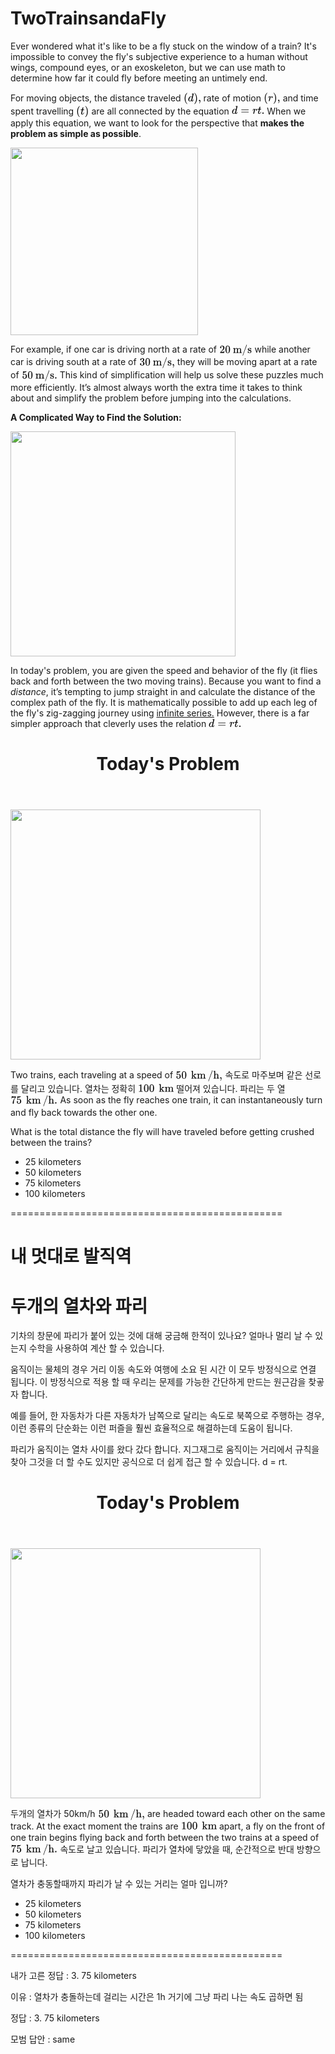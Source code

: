 # TwoTrainsandaFly

<p>Ever wondered what it's like to be a fly stuck on the window of a train? It's impossible to convey the fly's subjective experience to a human without wings, compound eyes, or an exoskeleton, but we can use math to determine how far it could fly before meeting an untimely end.</p>








<p>For moving objects, the distance traveled <span class="latexprocessor-inline latexprocessor-42c23f5f54a2b9cd32cf58e780b0a4b03d9c6c729823d985ffa9ce132195171c"><svg xmlns:xlink="http://www.w3.org/1999/xlink" style="width: 3.667ex; height: 2.444ex; vertical-align: -0.778ex; margin-top: 1px; margin-right: 0px; margin-bottom: 1px; margin-left: 0px; " viewBox="0 -770.9033013280564 1579 1041.8066026561128"><defs><path id="MJMAIN-28-1efd3e12dda311e3b7f7026e3951ed918cac2a9478634793ba92454cf15ca033" stroke-width="0" d="M94 250Q94 319 104 381T127 488T164 576T202 643T244 695T277 729T302 750H315H319Q333 750 333 741Q333 738 316 720T275 667T226 581T184 443T167 250T184 58T225 -81T274 -167T316 -220T333 -241Q333 -250 318 -250H315H302L274 -226Q180 -141 137 -14T94 250Z"></path><path id="MJMATHI-64-1efd3e12dda311e3b7f7026e3951ed918cac2a9478634793ba92454cf15ca033" stroke-width="0" d="M366 683Q367 683 438 688T511 694Q523 694 523 686Q523 679 450 384T375 83T374 68Q374 26 402 26Q411 27 422 35Q443 55 463 131Q469 151 473 152Q475 153 483 153H487H491Q506 153 506 145Q506 140 503 129Q490 79 473 48T445 8T417 -8Q409 -10 393 -10Q359 -10 336 5T306 36L300 51Q299 52 296 50Q294 48 292 46Q233 -10 172 -10Q117 -10 75 30T33 157Q33 205 53 255T101 341Q148 398 195 420T280 442Q336 442 364 400Q369 394 369 396Q370 400 396 505T424 616Q424 629 417 632T378 637H357Q351 643 351 645T353 664Q358 683 366 683ZM352 326Q329 405 277 405Q242 405 210 374T160 293Q131 214 119 129Q119 126 119 118T118 106Q118 61 136 44T179 26Q233 26 290 98L298 109L352 326Z"></path><path id="MJMAIN-29-1efd3e12dda311e3b7f7026e3951ed918cac2a9478634793ba92454cf15ca033" stroke-width="0" d="M60 749L64 750Q69 750 74 750H86L114 726Q208 641 251 514T294 250Q294 182 284 119T261 12T224 -76T186 -143T145 -194T113 -227T90 -246Q87 -249 86 -250H74Q66 -250 63 -250T58 -247T55 -238Q56 -237 66 -225Q221 -64 221 250T66 725Q56 737 55 738Q55 746 60 749Z"></path><path id="MJMAIN-2C-1efd3e12dda311e3b7f7026e3951ed918cac2a9478634793ba92454cf15ca033" stroke-width="0" d="M78 35T78 60T94 103T137 121Q165 121 187 96T210 8Q210 -27 201 -60T180 -117T154 -158T130 -185T117 -194Q113 -194 104 -185T95 -172Q95 -168 106 -156T131 -126T157 -76T173 -3V9L172 8Q170 7 167 6T161 3T152 1T140 0Q113 0 96 17Z"></path></defs><g stroke="black" fill="black" stroke-width="0" transform="matrix(1 0 0 -1 0 0)"><use xlink:href="#MJMAIN-28-1efd3e12dda311e3b7f7026e3951ed918cac2a9478634793ba92454cf15ca033"></use><use xlink:href="#MJMATHI-64-1efd3e12dda311e3b7f7026e3951ed918cac2a9478634793ba92454cf15ca033" x="389" y="0"></use><use xlink:href="#MJMAIN-29-1efd3e12dda311e3b7f7026e3951ed918cac2a9478634793ba92454cf15ca033" x="912" y="0"></use><use xlink:href="#MJMAIN-2C-1efd3e12dda311e3b7f7026e3951ed918cac2a9478634793ba92454cf15ca033" x="1301" y="0"></use></g></svg></span> rate of motion <span class="latexprocessor-inline latexprocessor-8e31464b08319909a036c300f7939959823e0984018e3709b259c06ae96c12bc"><svg xmlns:xlink="http://www.w3.org/1999/xlink" style="width: 3.5ex; height: 2.375ex; vertical-align: -0.75ex; margin-top: 1px; margin-right: 0px; margin-bottom: 1px; margin-left: 0px; " viewBox="0 -768.5807122916057 1507 1037.1614245832113"><defs><path id="MJMAIN-28-d63e03f0c0f111e888090267da1be446ccca6781186240a3a16fc7414e7e1e54" stroke-width="0" d="M94 250Q94 319 104 381T127 488T164 576T202 643T244 695T277 729T302 750H315H319Q333 750 333 741Q333 738 316 720T275 667T226 581T184 443T167 250T184 58T225 -81T274 -167T316 -220T333 -241Q333 -250 318 -250H315H302L274 -226Q180 -141 137 -14T94 250Z"></path><path id="MJMATHI-72-d63e03f0c0f111e888090267da1be446ccca6781186240a3a16fc7414e7e1e54" stroke-width="0" d="M21 287Q22 290 23 295T28 317T38 348T53 381T73 411T99 433T132 442Q161 442 183 430T214 408T225 388Q227 382 228 382T236 389Q284 441 347 441H350Q398 441 422 400Q430 381 430 363Q430 333 417 315T391 292T366 288Q346 288 334 299T322 328Q322 376 378 392Q356 405 342 405Q286 405 239 331Q229 315 224 298T190 165Q156 25 151 16Q138 -11 108 -11Q95 -11 87 -5T76 7T74 17Q74 30 114 189T154 366Q154 405 128 405Q107 405 92 377T68 316T57 280Q55 278 41 278H27Q21 284 21 287Z"></path><path id="MJMAIN-29-d63e03f0c0f111e888090267da1be446ccca6781186240a3a16fc7414e7e1e54" stroke-width="0" d="M60 749L64 750Q69 750 74 750H86L114 726Q208 641 251 514T294 250Q294 182 284 119T261 12T224 -76T186 -143T145 -194T113 -227T90 -246Q87 -249 86 -250H74Q66 -250 63 -250T58 -247T55 -238Q56 -237 66 -225Q221 -64 221 250T66 725Q56 737 55 738Q55 746 60 749Z"></path><path id="MJMAIN-2C-d63e03f0c0f111e888090267da1be446ccca6781186240a3a16fc7414e7e1e54" stroke-width="0" d="M78 35T78 60T94 103T137 121Q165 121 187 96T210 8Q210 -27 201 -60T180 -117T154 -158T130 -185T117 -194Q113 -194 104 -185T95 -172Q95 -168 106 -156T131 -126T157 -76T173 -3V9L172 8Q170 7 167 6T161 3T152 1T140 0Q113 0 96 17Z"></path></defs><g stroke="black" fill="black" stroke-width="0" transform="matrix(1 0 0 -1 0 0)"><use xlink:href="#MJMAIN-28-d63e03f0c0f111e888090267da1be446ccca6781186240a3a16fc7414e7e1e54"></use><use xlink:href="#MJMATHI-72-d63e03f0c0f111e888090267da1be446ccca6781186240a3a16fc7414e7e1e54" x="389" y="0"></use><use xlink:href="#MJMAIN-29-d63e03f0c0f111e888090267da1be446ccca6781186240a3a16fc7414e7e1e54" x="840" y="0"></use><use xlink:href="#MJMAIN-2C-d63e03f0c0f111e888090267da1be446ccca6781186240a3a16fc7414e7e1e54" x="1229" y="0"></use></g></svg></span> and time spent travelling <span class="latexprocessor-inline latexprocessor-d134ce59ed62a3dcf19edf5d0e87ded977aac4ce0084bac89093fce1db29440c"><svg xmlns:xlink="http://www.w3.org/1999/xlink" style="width: 2.667ex; height: 2.444ex; vertical-align: -0.778ex; margin-top: 1px; margin-right: 0px; margin-bottom: 1px; margin-left: 0px; " viewBox="0 -770.9033013280564 1139 1041.8066026561128"><defs><path id="MJMAIN-28-f27b41142fc311e39e2840400601ade9b166a18de9f34d76ac0ac0ddcf8f5ab1" stroke-width="0" d="M94 250Q94 319 104 381T127 488T164 576T202 643T244 695T277 729T302 750H315H319Q333 750 333 741Q333 738 316 720T275 667T226 581T184 443T167 250T184 58T225 -81T274 -167T316 -220T333 -241Q333 -250 318 -250H315H302L274 -226Q180 -141 137 -14T94 250Z"></path><path id="MJMATHI-74-f27b41142fc311e39e2840400601ade9b166a18de9f34d76ac0ac0ddcf8f5ab1" stroke-width="0" d="M26 385Q19 392 19 395Q19 399 22 411T27 425Q29 430 36 430T87 431H140L159 511Q162 522 166 540T173 566T179 586T187 603T197 615T211 624T229 626Q247 625 254 615T261 596Q261 589 252 549T232 470L222 433Q222 431 272 431H323Q330 424 330 420Q330 398 317 385H210L174 240Q135 80 135 68Q135 26 162 26Q197 26 230 60T283 144Q285 150 288 151T303 153H307Q322 153 322 145Q322 142 319 133Q314 117 301 95T267 48T216 6T155 -11Q125 -11 98 4T59 56Q57 64 57 83V101L92 241Q127 382 128 383Q128 385 77 385H26Z"></path><path id="MJMAIN-29-f27b41142fc311e39e2840400601ade9b166a18de9f34d76ac0ac0ddcf8f5ab1" stroke-width="0" d="M60 749L64 750Q69 750 74 750H86L114 726Q208 641 251 514T294 250Q294 182 284 119T261 12T224 -76T186 -143T145 -194T113 -227T90 -246Q87 -249 86 -250H74Q66 -250 63 -250T58 -247T55 -238Q56 -237 66 -225Q221 -64 221 250T66 725Q56 737 55 738Q55 746 60 749Z"></path></defs><g stroke="black" fill="black" stroke-width="0" transform="matrix(1 0 0 -1 0 0)"><use xlink:href="#MJMAIN-28-f27b41142fc311e39e2840400601ade9b166a18de9f34d76ac0ac0ddcf8f5ab1"></use><use xlink:href="#MJMATHI-74-f27b41142fc311e39e2840400601ade9b166a18de9f34d76ac0ac0ddcf8f5ab1" x="389" y="0"></use><use xlink:href="#MJMAIN-29-f27b41142fc311e39e2840400601ade9b166a18de9f34d76ac0ac0ddcf8f5ab1" x="750" y="0"></use></g></svg></span> are all connected by the equation
<span class="latexprocessor-block latexprocessor-1171c828c472026ab5124a97244c679e84ea9b448ee16e94654539a87af73fc5"><svg xmlns:xlink="http://www.w3.org/1999/xlink" style="width: 6.875ex; height: 1.75ex; vertical-align: -0.125ex; margin-top: 1px; margin-right: 0px; margin-bottom: 1px; margin-left: 0px; " viewBox="0 -712.5807122916057 2946.5555555555557 742.1614245832114"><defs><path id="MJMATHI-64-a901d752c04111e6b4d602f5dad986b7b086e61ea164493d98566d3650b5cf79" stroke-width="0" d="M366 683Q367 683 438 688T511 694Q523 694 523 686Q523 679 450 384T375 83T374 68Q374 26 402 26Q411 27 422 35Q443 55 463 131Q469 151 473 152Q475 153 483 153H487H491Q506 153 506 145Q506 140 503 129Q490 79 473 48T445 8T417 -8Q409 -10 393 -10Q359 -10 336 5T306 36L300 51Q299 52 296 50Q294 48 292 46Q233 -10 172 -10Q117 -10 75 30T33 157Q33 205 53 255T101 341Q148 398 195 420T280 442Q336 442 364 400Q369 394 369 396Q370 400 396 505T424 616Q424 629 417 632T378 637H357Q351 643 351 645T353 664Q358 683 366 683ZM352 326Q329 405 277 405Q242 405 210 374T160 293Q131 214 119 129Q119 126 119 118T118 106Q118 61 136 44T179 26Q233 26 290 98L298 109L352 326Z"></path><path id="MJMAIN-3D-a901d752c04111e6b4d602f5dad986b7b086e61ea164493d98566d3650b5cf79" stroke-width="0" d="M56 347Q56 360 70 367H707Q722 359 722 347Q722 336 708 328L390 327H72Q56 332 56 347ZM56 153Q56 168 72 173H708Q722 163 722 153Q722 140 707 133H70Q56 140 56 153Z"></path><path id="MJMATHI-72-a901d752c04111e6b4d602f5dad986b7b086e61ea164493d98566d3650b5cf79" stroke-width="0" d="M21 287Q22 290 23 295T28 317T38 348T53 381T73 411T99 433T132 442Q161 442 183 430T214 408T225 388Q227 382 228 382T236 389Q284 441 347 441H350Q398 441 422 400Q430 381 430 363Q430 333 417 315T391 292T366 288Q346 288 334 299T322 328Q322 376 378 392Q356 405 342 405Q286 405 239 331Q229 315 224 298T190 165Q156 25 151 16Q138 -11 108 -11Q95 -11 87 -5T76 7T74 17Q74 30 114 189T154 366Q154 405 128 405Q107 405 92 377T68 316T57 280Q55 278 41 278H27Q21 284 21 287Z"></path><path id="MJMATHI-74-a901d752c04111e6b4d602f5dad986b7b086e61ea164493d98566d3650b5cf79" stroke-width="0" d="M26 385Q19 392 19 395Q19 399 22 411T27 425Q29 430 36 430T87 431H140L159 511Q162 522 166 540T173 566T179 586T187 603T197 615T211 624T229 626Q247 625 254 615T261 596Q261 589 252 549T232 470L222 433Q222 431 272 431H323Q330 424 330 420Q330 398 317 385H210L174 240Q135 80 135 68Q135 26 162 26Q197 26 230 60T283 144Q285 150 288 151T303 153H307Q322 153 322 145Q322 142 319 133Q314 117 301 95T267 48T216 6T155 -11Q125 -11 98 4T59 56Q57 64 57 83V101L92 241Q127 382 128 383Q128 385 77 385H26Z"></path><path id="MJMAIN-2E-a901d752c04111e6b4d602f5dad986b7b086e61ea164493d98566d3650b5cf79" stroke-width="0" d="M78 60Q78 84 95 102T138 120Q162 120 180 104T199 61Q199 36 182 18T139 0T96 17T78 60Z"></path></defs><g stroke="black" fill="black" stroke-width="0" transform="matrix(1 0 0 -1 0 0)"><use xlink:href="#MJMATHI-64-a901d752c04111e6b4d602f5dad986b7b086e61ea164493d98566d3650b5cf79"></use><use xlink:href="#MJMAIN-3D-a901d752c04111e6b4d602f5dad986b7b086e61ea164493d98566d3650b5cf79" x="800" y="0"></use><use xlink:href="#MJMATHI-72-a901d752c04111e6b4d602f5dad986b7b086e61ea164493d98566d3650b5cf79" x="1856" y="0"></use><use xlink:href="#MJMATHI-74-a901d752c04111e6b4d602f5dad986b7b086e61ea164493d98566d3650b5cf79" x="2307" y="0"></use><use xlink:href="#MJMAIN-2E-a901d752c04111e6b4d602f5dad986b7b086e61ea164493d98566d3650b5cf79" x="2668" y="0"></use></g></svg></span>
When we apply this equation, we want to look for the perspective that <strong>makes the problem as simple as possible</strong>. </p>

<p></p><div class="image-caption center"><div class="zoomable-image"><span></span><img src="https://ds055uzetaobb.cloudfront.net/image_optimizer/4fab7d22f322141a515033aecc9121b3c5ff51b8.png" alt="" style="width:300px;max-width:100%;"></div></div><p></p>

<p>For example, if one car is driving north at a rate of <span class="latexprocessor-inline latexprocessor-b3d415102aa4482d40aba1f268fdb9a1a4f141b4450f10074b63e4305c6697ba"><svg xmlns:xlink="http://www.w3.org/1999/xlink" style="width: 6.875ex; height: 2.375ex; vertical-align: -0.75ex; margin-top: 1px; margin-right: 0px; margin-bottom: 1px; margin-left: 0px; " viewBox="0 -768.5807122916057 2949.222222222222 1037.1614245832113"><defs><path id="MJMAIN-32-61547260bf1111e6b4d602f5dad986b75a970aa4315c44b5ae88d6e0904dc485" stroke-width="0" d="M109 429Q82 429 66 447T50 491Q50 562 103 614T235 666Q326 666 387 610T449 465Q449 422 429 383T381 315T301 241Q265 210 201 149L142 93L218 92Q375 92 385 97Q392 99 409 186V189H449V186Q448 183 436 95T421 3V0H50V19V31Q50 38 56 46T86 81Q115 113 136 137Q145 147 170 174T204 211T233 244T261 278T284 308T305 340T320 369T333 401T340 431T343 464Q343 527 309 573T212 619Q179 619 154 602T119 569T109 550Q109 549 114 549Q132 549 151 535T170 489Q170 464 154 447T109 429Z"></path><path id="MJMAIN-30-61547260bf1111e6b4d602f5dad986b75a970aa4315c44b5ae88d6e0904dc485" stroke-width="0" d="M96 585Q152 666 249 666Q297 666 345 640T423 548Q460 465 460 320Q460 165 417 83Q397 41 362 16T301 -15T250 -22Q224 -22 198 -16T137 16T82 83Q39 165 39 320Q39 494 96 585ZM321 597Q291 629 250 629Q208 629 178 597Q153 571 145 525T137 333Q137 175 145 125T181 46Q209 16 250 16Q290 16 318 46Q347 76 354 130T362 333Q362 478 354 524T321 597Z"></path><path id="MJMAIN-6D-61547260bf1111e6b4d602f5dad986b75a970aa4315c44b5ae88d6e0904dc485" stroke-width="0" d="M41 46H55Q94 46 102 60V68Q102 77 102 91T102 122T103 161T103 203Q103 234 103 269T102 328V351Q99 370 88 376T43 385H25V408Q25 431 27 431L37 432Q47 433 65 434T102 436Q119 437 138 438T167 441T178 442H181V402Q181 364 182 364T187 369T199 384T218 402T247 421T285 437Q305 442 336 442Q351 442 364 440T387 434T406 426T421 417T432 406T441 395T448 384T452 374T455 366L457 361L460 365Q463 369 466 373T475 384T488 397T503 410T523 422T546 432T572 439T603 442Q729 442 740 329Q741 322 741 190V104Q741 66 743 59T754 49Q775 46 803 46H819V0H811L788 1Q764 2 737 2T699 3Q596 3 587 0H579V46H595Q656 46 656 62Q657 64 657 200Q656 335 655 343Q649 371 635 385T611 402T585 404Q540 404 506 370Q479 343 472 315T464 232V168V108Q464 78 465 68T468 55T477 49Q498 46 526 46H542V0H534L510 1Q487 2 460 2T422 3Q319 3 310 0H302V46H318Q379 46 379 62Q380 64 380 200Q379 335 378 343Q372 371 358 385T334 402T308 404Q263 404 229 370Q202 343 195 315T187 232V168V108Q187 78 188 68T191 55T200 49Q221 46 249 46H265V0H257L234 1Q210 2 183 2T145 3Q42 3 33 0H25V46H41Z"></path><path id="MJMAIN-2F-61547260bf1111e6b4d602f5dad986b75a970aa4315c44b5ae88d6e0904dc485" stroke-width="0" d="M423 750Q432 750 438 744T444 730Q444 725 271 248T92 -240Q85 -250 75 -250Q68 -250 62 -245T56 -231Q56 -221 230 257T407 740Q411 750 423 750Z"></path><path id="MJMAIN-73-61547260bf1111e6b4d602f5dad986b75a970aa4315c44b5ae88d6e0904dc485" stroke-width="0" d="M295 316Q295 356 268 385T190 414Q154 414 128 401Q98 382 98 349Q97 344 98 336T114 312T157 287Q175 282 201 278T245 269T277 256Q294 248 310 236T342 195T359 133Q359 71 321 31T198 -10H190Q138 -10 94 26L86 19L77 10Q71 4 65 -1L54 -11H46H42Q39 -11 33 -5V74V132Q33 153 35 157T45 162H54Q66 162 70 158T75 146T82 119T101 77Q136 26 198 26Q295 26 295 104Q295 133 277 151Q257 175 194 187T111 210Q75 227 54 256T33 318Q33 357 50 384T93 424T143 442T187 447H198Q238 447 268 432L283 424L292 431Q302 440 314 448H322H326Q329 448 335 442V310L329 304H301Q295 310 295 316Z"></path></defs><g stroke="black" fill="black" stroke-width="0" transform="matrix(1 0 0 -1 0 0)"><use xlink:href="#MJMAIN-32-61547260bf1111e6b4d602f5dad986b75a970aa4315c44b5ae88d6e0904dc485"></use><use xlink:href="#MJMAIN-30-61547260bf1111e6b4d602f5dad986b75a970aa4315c44b5ae88d6e0904dc485" x="500" y="0"></use><g transform="translate(1222,0)"><use xlink:href="#MJMAIN-6D-61547260bf1111e6b4d602f5dad986b75a970aa4315c44b5ae88d6e0904dc485"></use><use xlink:href="#MJMAIN-2F-61547260bf1111e6b4d602f5dad986b75a970aa4315c44b5ae88d6e0904dc485" x="833" y="0"></use><use xlink:href="#MJMAIN-73-61547260bf1111e6b4d602f5dad986b75a970aa4315c44b5ae88d6e0904dc485" x="1333" y="0"></use></g></g></svg></span> while another car is driving south at a rate of <span class="latexprocessor-inline latexprocessor-627d897605effffa818e296c62e3f00a5d3478fe39f26aa8df375e27254414d1"><svg xmlns:xlink="http://www.w3.org/1999/xlink" style="width: 7.5ex; height: 2.375ex; vertical-align: -0.75ex; margin-top: 1px; margin-right: 0px; margin-bottom: 1px; margin-left: 0px; " viewBox="0 -768.5807122916057 3227.222222222222 1037.1614245832113"><defs><path id="MJMAIN-33-aeb9f792cc7b11e6bcf902f5dad986b7734c9f40f85849639a5bf73355eb76e8" stroke-width="0" d="M127 463Q100 463 85 480T69 524Q69 579 117 622T233 665Q268 665 277 664Q351 652 390 611T430 522Q430 470 396 421T302 350L299 348Q299 347 308 345T337 336T375 315Q457 262 457 175Q457 96 395 37T238 -22Q158 -22 100 21T42 130Q42 158 60 175T105 193Q133 193 151 175T169 130Q169 119 166 110T159 94T148 82T136 74T126 70T118 67L114 66Q165 21 238 21Q293 21 321 74Q338 107 338 175V195Q338 290 274 322Q259 328 213 329L171 330L168 332Q166 335 166 348Q166 366 174 366Q202 366 232 371Q266 376 294 413T322 525V533Q322 590 287 612Q265 626 240 626Q208 626 181 615T143 592T132 580H135Q138 579 143 578T153 573T165 566T175 555T183 540T186 520Q186 498 172 481T127 463Z"></path><path id="MJMAIN-30-aeb9f792cc7b11e6bcf902f5dad986b7734c9f40f85849639a5bf73355eb76e8" stroke-width="0" d="M96 585Q152 666 249 666Q297 666 345 640T423 548Q460 465 460 320Q460 165 417 83Q397 41 362 16T301 -15T250 -22Q224 -22 198 -16T137 16T82 83Q39 165 39 320Q39 494 96 585ZM321 597Q291 629 250 629Q208 629 178 597Q153 571 145 525T137 333Q137 175 145 125T181 46Q209 16 250 16Q290 16 318 46Q347 76 354 130T362 333Q362 478 354 524T321 597Z"></path><path id="MJMAIN-6D-aeb9f792cc7b11e6bcf902f5dad986b7734c9f40f85849639a5bf73355eb76e8" stroke-width="0" d="M41 46H55Q94 46 102 60V68Q102 77 102 91T102 122T103 161T103 203Q103 234 103 269T102 328V351Q99 370 88 376T43 385H25V408Q25 431 27 431L37 432Q47 433 65 434T102 436Q119 437 138 438T167 441T178 442H181V402Q181 364 182 364T187 369T199 384T218 402T247 421T285 437Q305 442 336 442Q351 442 364 440T387 434T406 426T421 417T432 406T441 395T448 384T452 374T455 366L457 361L460 365Q463 369 466 373T475 384T488 397T503 410T523 422T546 432T572 439T603 442Q729 442 740 329Q741 322 741 190V104Q741 66 743 59T754 49Q775 46 803 46H819V0H811L788 1Q764 2 737 2T699 3Q596 3 587 0H579V46H595Q656 46 656 62Q657 64 657 200Q656 335 655 343Q649 371 635 385T611 402T585 404Q540 404 506 370Q479 343 472 315T464 232V168V108Q464 78 465 68T468 55T477 49Q498 46 526 46H542V0H534L510 1Q487 2 460 2T422 3Q319 3 310 0H302V46H318Q379 46 379 62Q380 64 380 200Q379 335 378 343Q372 371 358 385T334 402T308 404Q263 404 229 370Q202 343 195 315T187 232V168V108Q187 78 188 68T191 55T200 49Q221 46 249 46H265V0H257L234 1Q210 2 183 2T145 3Q42 3 33 0H25V46H41Z"></path><path id="MJMAIN-2F-aeb9f792cc7b11e6bcf902f5dad986b7734c9f40f85849639a5bf73355eb76e8" stroke-width="0" d="M423 750Q432 750 438 744T444 730Q444 725 271 248T92 -240Q85 -250 75 -250Q68 -250 62 -245T56 -231Q56 -221 230 257T407 740Q411 750 423 750Z"></path><path id="MJMAIN-73-aeb9f792cc7b11e6bcf902f5dad986b7734c9f40f85849639a5bf73355eb76e8" stroke-width="0" d="M295 316Q295 356 268 385T190 414Q154 414 128 401Q98 382 98 349Q97 344 98 336T114 312T157 287Q175 282 201 278T245 269T277 256Q294 248 310 236T342 195T359 133Q359 71 321 31T198 -10H190Q138 -10 94 26L86 19L77 10Q71 4 65 -1L54 -11H46H42Q39 -11 33 -5V74V132Q33 153 35 157T45 162H54Q66 162 70 158T75 146T82 119T101 77Q136 26 198 26Q295 26 295 104Q295 133 277 151Q257 175 194 187T111 210Q75 227 54 256T33 318Q33 357 50 384T93 424T143 442T187 447H198Q238 447 268 432L283 424L292 431Q302 440 314 448H322H326Q329 448 335 442V310L329 304H301Q295 310 295 316Z"></path><path id="MJMAIN-2C-aeb9f792cc7b11e6bcf902f5dad986b7734c9f40f85849639a5bf73355eb76e8" stroke-width="0" d="M78 35T78 60T94 103T137 121Q165 121 187 96T210 8Q210 -27 201 -60T180 -117T154 -158T130 -185T117 -194Q113 -194 104 -185T95 -172Q95 -168 106 -156T131 -126T157 -76T173 -3V9L172 8Q170 7 167 6T161 3T152 1T140 0Q113 0 96 17Z"></path></defs><g stroke="black" fill="black" stroke-width="0" transform="matrix(1 0 0 -1 0 0)"><use xlink:href="#MJMAIN-33-aeb9f792cc7b11e6bcf902f5dad986b7734c9f40f85849639a5bf73355eb76e8"></use><use xlink:href="#MJMAIN-30-aeb9f792cc7b11e6bcf902f5dad986b7734c9f40f85849639a5bf73355eb76e8" x="500" y="0"></use><g transform="translate(1222,0)"><use xlink:href="#MJMAIN-6D-aeb9f792cc7b11e6bcf902f5dad986b7734c9f40f85849639a5bf73355eb76e8"></use><use xlink:href="#MJMAIN-2F-aeb9f792cc7b11e6bcf902f5dad986b7734c9f40f85849639a5bf73355eb76e8" x="833" y="0"></use><use xlink:href="#MJMAIN-73-aeb9f792cc7b11e6bcf902f5dad986b7734c9f40f85849639a5bf73355eb76e8" x="1333" y="0"></use></g><use xlink:href="#MJMAIN-2C-aeb9f792cc7b11e6bcf902f5dad986b7734c9f40f85849639a5bf73355eb76e8" x="2949" y="0"></use></g></svg></span> they will be moving apart at a rate of <span class="latexprocessor-inline latexprocessor-150aea03ec50348436a0beef2131b914fbc8eed3d8fec9f10bd86dd2675b9127"><svg xmlns:xlink="http://www.w3.org/1999/xlink" style="width: 7.5ex; height: 2.375ex; vertical-align: -0.75ex; margin-top: 1px; margin-right: 0px; margin-bottom: 1px; margin-left: 0px; " viewBox="0 -768.5807122916057 3227.222222222222 1037.1614245832113"><defs><path id="MJMAIN-35-aeb9f792cc7b11e6bcf902f5dad986b7734c9f40f85849639a5bf73355eb76e8" stroke-width="0" d="M164 157Q164 133 148 117T109 101H102Q148 22 224 22Q294 22 326 82Q345 115 345 210Q345 313 318 349Q292 382 260 382H254Q176 382 136 314Q132 307 129 306T114 304Q97 304 95 310Q93 314 93 485V614Q93 664 98 664Q100 666 102 666Q103 666 123 658T178 642T253 634Q324 634 389 662Q397 666 402 666Q410 666 410 648V635Q328 538 205 538Q174 538 149 544L139 546V374Q158 388 169 396T205 412T256 420Q337 420 393 355T449 201Q449 109 385 44T229 -22Q148 -22 99 32T50 154Q50 178 61 192T84 210T107 214Q132 214 148 197T164 157Z"></path><path id="MJMAIN-30-aeb9f792cc7b11e6bcf902f5dad986b7734c9f40f85849639a5bf73355eb76e8" stroke-width="0" d="M96 585Q152 666 249 666Q297 666 345 640T423 548Q460 465 460 320Q460 165 417 83Q397 41 362 16T301 -15T250 -22Q224 -22 198 -16T137 16T82 83Q39 165 39 320Q39 494 96 585ZM321 597Q291 629 250 629Q208 629 178 597Q153 571 145 525T137 333Q137 175 145 125T181 46Q209 16 250 16Q290 16 318 46Q347 76 354 130T362 333Q362 478 354 524T321 597Z"></path><path id="MJMAIN-6D-aeb9f792cc7b11e6bcf902f5dad986b7734c9f40f85849639a5bf73355eb76e8" stroke-width="0" d="M41 46H55Q94 46 102 60V68Q102 77 102 91T102 122T103 161T103 203Q103 234 103 269T102 328V351Q99 370 88 376T43 385H25V408Q25 431 27 431L37 432Q47 433 65 434T102 436Q119 437 138 438T167 441T178 442H181V402Q181 364 182 364T187 369T199 384T218 402T247 421T285 437Q305 442 336 442Q351 442 364 440T387 434T406 426T421 417T432 406T441 395T448 384T452 374T455 366L457 361L460 365Q463 369 466 373T475 384T488 397T503 410T523 422T546 432T572 439T603 442Q729 442 740 329Q741 322 741 190V104Q741 66 743 59T754 49Q775 46 803 46H819V0H811L788 1Q764 2 737 2T699 3Q596 3 587 0H579V46H595Q656 46 656 62Q657 64 657 200Q656 335 655 343Q649 371 635 385T611 402T585 404Q540 404 506 370Q479 343 472 315T464 232V168V108Q464 78 465 68T468 55T477 49Q498 46 526 46H542V0H534L510 1Q487 2 460 2T422 3Q319 3 310 0H302V46H318Q379 46 379 62Q380 64 380 200Q379 335 378 343Q372 371 358 385T334 402T308 404Q263 404 229 370Q202 343 195 315T187 232V168V108Q187 78 188 68T191 55T200 49Q221 46 249 46H265V0H257L234 1Q210 2 183 2T145 3Q42 3 33 0H25V46H41Z"></path><path id="MJMAIN-2F-aeb9f792cc7b11e6bcf902f5dad986b7734c9f40f85849639a5bf73355eb76e8" stroke-width="0" d="M423 750Q432 750 438 744T444 730Q444 725 271 248T92 -240Q85 -250 75 -250Q68 -250 62 -245T56 -231Q56 -221 230 257T407 740Q411 750 423 750Z"></path><path id="MJMAIN-73-aeb9f792cc7b11e6bcf902f5dad986b7734c9f40f85849639a5bf73355eb76e8" stroke-width="0" d="M295 316Q295 356 268 385T190 414Q154 414 128 401Q98 382 98 349Q97 344 98 336T114 312T157 287Q175 282 201 278T245 269T277 256Q294 248 310 236T342 195T359 133Q359 71 321 31T198 -10H190Q138 -10 94 26L86 19L77 10Q71 4 65 -1L54 -11H46H42Q39 -11 33 -5V74V132Q33 153 35 157T45 162H54Q66 162 70 158T75 146T82 119T101 77Q136 26 198 26Q295 26 295 104Q295 133 277 151Q257 175 194 187T111 210Q75 227 54 256T33 318Q33 357 50 384T93 424T143 442T187 447H198Q238 447 268 432L283 424L292 431Q302 440 314 448H322H326Q329 448 335 442V310L329 304H301Q295 310 295 316Z"></path><path id="MJMAIN-2E-aeb9f792cc7b11e6bcf902f5dad986b7734c9f40f85849639a5bf73355eb76e8" stroke-width="0" d="M78 60Q78 84 95 102T138 120Q162 120 180 104T199 61Q199 36 182 18T139 0T96 17T78 60Z"></path></defs><g stroke="black" fill="black" stroke-width="0" transform="matrix(1 0 0 -1 0 0)"><use xlink:href="#MJMAIN-35-aeb9f792cc7b11e6bcf902f5dad986b7734c9f40f85849639a5bf73355eb76e8"></use><use xlink:href="#MJMAIN-30-aeb9f792cc7b11e6bcf902f5dad986b7734c9f40f85849639a5bf73355eb76e8" x="500" y="0"></use><g transform="translate(1222,0)"><use xlink:href="#MJMAIN-6D-aeb9f792cc7b11e6bcf902f5dad986b7734c9f40f85849639a5bf73355eb76e8"></use><use xlink:href="#MJMAIN-2F-aeb9f792cc7b11e6bcf902f5dad986b7734c9f40f85849639a5bf73355eb76e8" x="833" y="0"></use><use xlink:href="#MJMAIN-73-aeb9f792cc7b11e6bcf902f5dad986b7734c9f40f85849639a5bf73355eb76e8" x="1333" y="0"></use></g><use xlink:href="#MJMAIN-2E-aeb9f792cc7b11e6bcf902f5dad986b7734c9f40f85849639a5bf73355eb76e8" x="2949" y="0"></use></g></svg></span> This kind of simplification will help us solve these puzzles much more efficiently. It’s almost always worth the extra time it takes to think about and simplify the problem before jumping into the calculations.</p>

<p><strong>A Complicated Way to Find the Solution:</strong></p>

<p></p><div class="image-caption center"><div class="zoomable-image"><span></span><img src="https://ds055uzetaobb.cloudfront.net/image_optimizer/95f6bcfd1a969e6e8ed822aca3009c82e015ce45.png" alt="" style="width:360px;max-width:100%;"></div></div><p></p>

<p>In today's problem, you are given the speed and behavior of the fly (it flies back and forth between the two moving trains).  Because you want to find a <em>distance</em>, it’s tempting to jump straight in and calculate the distance of the complex path of the fly. It is mathematically possible to add up each leg of the fly's zig-zagging journey using <a href="/wiki/geometric-progression-sum/" class="wiki_link" title="infinite series." target="_blank">infinite series.</a> However, there is a far simpler approach that cleverly uses the relation
<span class="latexprocessor-block latexprocessor-1171c828c472026ab5124a97244c679e84ea9b448ee16e94654539a87af73fc5"><svg xmlns:xlink="http://www.w3.org/1999/xlink" style="width: 6.875ex; height: 1.75ex; vertical-align: -0.125ex; margin-top: 1px; margin-right: 0px; margin-bottom: 1px; margin-left: 0px; " viewBox="0 -712.5807122916057 2946.5555555555557 742.1614245832114"><defs><path id="MJMATHI-64-a901d752c04111e6b4d602f5dad986b7b086e61ea164493d98566d3650b5cf79" stroke-width="0" d="M366 683Q367 683 438 688T511 694Q523 694 523 686Q523 679 450 384T375 83T374 68Q374 26 402 26Q411 27 422 35Q443 55 463 131Q469 151 473 152Q475 153 483 153H487H491Q506 153 506 145Q506 140 503 129Q490 79 473 48T445 8T417 -8Q409 -10 393 -10Q359 -10 336 5T306 36L300 51Q299 52 296 50Q294 48 292 46Q233 -10 172 -10Q117 -10 75 30T33 157Q33 205 53 255T101 341Q148 398 195 420T280 442Q336 442 364 400Q369 394 369 396Q370 400 396 505T424 616Q424 629 417 632T378 637H357Q351 643 351 645T353 664Q358 683 366 683ZM352 326Q329 405 277 405Q242 405 210 374T160 293Q131 214 119 129Q119 126 119 118T118 106Q118 61 136 44T179 26Q233 26 290 98L298 109L352 326Z"></path><path id="MJMAIN-3D-a901d752c04111e6b4d602f5dad986b7b086e61ea164493d98566d3650b5cf79" stroke-width="0" d="M56 347Q56 360 70 367H707Q722 359 722 347Q722 336 708 328L390 327H72Q56 332 56 347ZM56 153Q56 168 72 173H708Q722 163 722 153Q722 140 707 133H70Q56 140 56 153Z"></path><path id="MJMATHI-72-a901d752c04111e6b4d602f5dad986b7b086e61ea164493d98566d3650b5cf79" stroke-width="0" d="M21 287Q22 290 23 295T28 317T38 348T53 381T73 411T99 433T132 442Q161 442 183 430T214 408T225 388Q227 382 228 382T236 389Q284 441 347 441H350Q398 441 422 400Q430 381 430 363Q430 333 417 315T391 292T366 288Q346 288 334 299T322 328Q322 376 378 392Q356 405 342 405Q286 405 239 331Q229 315 224 298T190 165Q156 25 151 16Q138 -11 108 -11Q95 -11 87 -5T76 7T74 17Q74 30 114 189T154 366Q154 405 128 405Q107 405 92 377T68 316T57 280Q55 278 41 278H27Q21 284 21 287Z"></path><path id="MJMATHI-74-a901d752c04111e6b4d602f5dad986b7b086e61ea164493d98566d3650b5cf79" stroke-width="0" d="M26 385Q19 392 19 395Q19 399 22 411T27 425Q29 430 36 430T87 431H140L159 511Q162 522 166 540T173 566T179 586T187 603T197 615T211 624T229 626Q247 625 254 615T261 596Q261 589 252 549T232 470L222 433Q222 431 272 431H323Q330 424 330 420Q330 398 317 385H210L174 240Q135 80 135 68Q135 26 162 26Q197 26 230 60T283 144Q285 150 288 151T303 153H307Q322 153 322 145Q322 142 319 133Q314 117 301 95T267 48T216 6T155 -11Q125 -11 98 4T59 56Q57 64 57 83V101L92 241Q127 382 128 383Q128 385 77 385H26Z"></path><path id="MJMAIN-2E-a901d752c04111e6b4d602f5dad986b7b086e61ea164493d98566d3650b5cf79" stroke-width="0" d="M78 60Q78 84 95 102T138 120Q162 120 180 104T199 61Q199 36 182 18T139 0T96 17T78 60Z"></path></defs><g stroke="black" fill="black" stroke-width="0" transform="matrix(1 0 0 -1 0 0)"><use xlink:href="#MJMATHI-64-a901d752c04111e6b4d602f5dad986b7b086e61ea164493d98566d3650b5cf79"></use><use xlink:href="#MJMAIN-3D-a901d752c04111e6b4d602f5dad986b7b086e61ea164493d98566d3650b5cf79" x="800" y="0"></use><use xlink:href="#MJMATHI-72-a901d752c04111e6b4d602f5dad986b7b086e61ea164493d98566d3650b5cf79" x="1856" y="0"></use><use xlink:href="#MJMATHI-74-a901d752c04111e6b4d602f5dad986b7b086e61ea164493d98566d3650b5cf79" x="2307" y="0"></use><use xlink:href="#MJMAIN-2E-a901d752c04111e6b4d602f5dad986b7b086e61ea164493d98566d3650b5cf79" x="2668" y="0"></use></g></svg></span></p>




<div class="b-readable-l">
<header class="b-vspace-m">
<h1>Today's Problem</h1>
</header>

<div class="solv-problem">
<div class="solv-content">




<div class="question-text latex">





<p></p><div class="image-caption center"><div class="zoomable-image"><span></span><img src="https://ds055uzetaobb.cloudfront.net/image_optimizer/7e7fc5c2cc325d2b0630427f817038fd4c060d6b.png" alt="" style="width:400px;max-width:100%;"></div></div><p></p>

<p>Two trains, each traveling at a speed of <span class="latexprocessor-inline latexprocessor-c480f6faca50b6c1a5db6495a5cc270068381d371c5095abdad3c6cde58ac7b9"><svg xmlns:xlink="http://www.w3.org/1999/xlink" style="width: 9.875ex; height: 2.375ex; vertical-align: -0.75ex; margin-top: 1px; margin-right: 0px; margin-bottom: 1px; margin-left: 0px; " viewBox="0 -768.5807122916057 4250.555555555556 1037.1614245832113"><defs><path id="MJMAIN-35-f57d0424ee7411e6aa5902f5dad986b758ceac7bd0474aacb958bc4ab421b888" stroke-width="0" d="M164 157Q164 133 148 117T109 101H102Q148 22 224 22Q294 22 326 82Q345 115 345 210Q345 313 318 349Q292 382 260 382H254Q176 382 136 314Q132 307 129 306T114 304Q97 304 95 310Q93 314 93 485V614Q93 664 98 664Q100 666 102 666Q103 666 123 658T178 642T253 634Q324 634 389 662Q397 666 402 666Q410 666 410 648V635Q328 538 205 538Q174 538 149 544L139 546V374Q158 388 169 396T205 412T256 420Q337 420 393 355T449 201Q449 109 385 44T229 -22Q148 -22 99 32T50 154Q50 178 61 192T84 210T107 214Q132 214 148 197T164 157Z"></path><path id="MJMAIN-30-f57d0424ee7411e6aa5902f5dad986b758ceac7bd0474aacb958bc4ab421b888" stroke-width="0" d="M96 585Q152 666 249 666Q297 666 345 640T423 548Q460 465 460 320Q460 165 417 83Q397 41 362 16T301 -15T250 -22Q224 -22 198 -16T137 16T82 83Q39 165 39 320Q39 494 96 585ZM321 597Q291 629 250 629Q208 629 178 597Q153 571 145 525T137 333Q137 175 145 125T181 46Q209 16 250 16Q290 16 318 46Q347 76 354 130T362 333Q362 478 354 524T321 597Z"></path><path id="MJMAIN-6B-f57d0424ee7411e6aa5902f5dad986b758ceac7bd0474aacb958bc4ab421b888" stroke-width="0" d="M36 46H50Q89 46 97 60V68Q97 77 97 91T97 124T98 167T98 217T98 272T98 329Q98 366 98 407T98 482T98 542T97 586T97 603Q94 622 83 628T38 637H20V660Q20 683 22 683L32 684Q42 685 61 686T98 688Q115 689 135 690T165 693T176 694H179V463L180 233L240 287Q300 341 304 347Q310 356 310 364Q310 383 289 385H284V431H293Q308 428 412 428Q475 428 484 431H489V385H476Q407 380 360 341Q286 278 286 274Q286 273 349 181T420 79Q434 60 451 53T500 46H511V0H505Q496 3 418 3Q322 3 307 0H299V46H306Q330 48 330 65Q330 72 326 79Q323 84 276 153T228 222L176 176V120V84Q176 65 178 59T189 49Q210 46 238 46H254V0H246Q231 3 137 3T28 0H20V46H36Z"></path><path id="MJMAIN-6D-f57d0424ee7411e6aa5902f5dad986b758ceac7bd0474aacb958bc4ab421b888" stroke-width="0" d="M41 46H55Q94 46 102 60V68Q102 77 102 91T102 122T103 161T103 203Q103 234 103 269T102 328V351Q99 370 88 376T43 385H25V408Q25 431 27 431L37 432Q47 433 65 434T102 436Q119 437 138 438T167 441T178 442H181V402Q181 364 182 364T187 369T199 384T218 402T247 421T285 437Q305 442 336 442Q351 442 364 440T387 434T406 426T421 417T432 406T441 395T448 384T452 374T455 366L457 361L460 365Q463 369 466 373T475 384T488 397T503 410T523 422T546 432T572 439T603 442Q729 442 740 329Q741 322 741 190V104Q741 66 743 59T754 49Q775 46 803 46H819V0H811L788 1Q764 2 737 2T699 3Q596 3 587 0H579V46H595Q656 46 656 62Q657 64 657 200Q656 335 655 343Q649 371 635 385T611 402T585 404Q540 404 506 370Q479 343 472 315T464 232V168V108Q464 78 465 68T468 55T477 49Q498 46 526 46H542V0H534L510 1Q487 2 460 2T422 3Q319 3 310 0H302V46H318Q379 46 379 62Q380 64 380 200Q379 335 378 343Q372 371 358 385T334 402T308 404Q263 404 229 370Q202 343 195 315T187 232V168V108Q187 78 188 68T191 55T200 49Q221 46 249 46H265V0H257L234 1Q210 2 183 2T145 3Q42 3 33 0H25V46H41Z"></path><path id="MJMAIN-2F-f57d0424ee7411e6aa5902f5dad986b758ceac7bd0474aacb958bc4ab421b888" stroke-width="0" d="M423 750Q432 750 438 744T444 730Q444 725 271 248T92 -240Q85 -250 75 -250Q68 -250 62 -245T56 -231Q56 -221 230 257T407 740Q411 750 423 750Z"></path><path id="MJMAIN-68-f57d0424ee7411e6aa5902f5dad986b758ceac7bd0474aacb958bc4ab421b888" stroke-width="0" d="M41 46H55Q94 46 102 60V68Q102 77 102 91T102 124T102 167T103 217T103 272T103 329Q103 366 103 407T103 482T102 542T102 586T102 603Q99 622 88 628T43 637H25V660Q25 683 27 683L37 684Q47 685 66 686T103 688Q120 689 140 690T170 693T181 694H184V367Q244 442 328 442Q451 442 463 329Q464 322 464 190V104Q464 66 466 59T477 49Q498 46 526 46H542V0H534L510 1Q487 2 460 2T422 3Q319 3 310 0H302V46H318Q379 46 379 62Q380 64 380 200Q379 335 378 343Q372 371 358 385T334 402T308 404Q263 404 229 370Q202 343 195 315T187 232V168V108Q187 78 188 68T191 55T200 49Q221 46 249 46H265V0H257L234 1Q210 2 183 2T145 3Q42 3 33 0H25V46H41Z"></path><path id="MJMAIN-2C-f57d0424ee7411e6aa5902f5dad986b758ceac7bd0474aacb958bc4ab421b888" stroke-width="0" d="M78 35T78 60T94 103T137 121Q165 121 187 96T210 8Q210 -27 201 -60T180 -117T154 -158T130 -185T117 -194Q113 -194 104 -185T95 -172Q95 -168 106 -156T131 -126T157 -76T173 -3V9L172 8Q170 7 167 6T161 3T152 1T140 0Q113 0 96 17Z"></path></defs><g stroke="black" fill="black" stroke-width="0" transform="matrix(1 0 0 -1 0 0)"><use xlink:href="#MJMAIN-35-f57d0424ee7411e6aa5902f5dad986b758ceac7bd0474aacb958bc4ab421b888"></use><use xlink:href="#MJMAIN-30-f57d0424ee7411e6aa5902f5dad986b758ceac7bd0474aacb958bc4ab421b888" x="500" y="0"></use><g transform="translate(1388,0)"><use xlink:href="#MJMAIN-6B-f57d0424ee7411e6aa5902f5dad986b758ceac7bd0474aacb958bc4ab421b888"></use><use xlink:href="#MJMAIN-6D-f57d0424ee7411e6aa5902f5dad986b758ceac7bd0474aacb958bc4ab421b888" x="528" y="0"></use><use xlink:href="#MJMAIN-2F-f57d0424ee7411e6aa5902f5dad986b758ceac7bd0474aacb958bc4ab421b888" x="1527" y="0"></use><use xlink:href="#MJMAIN-68-f57d0424ee7411e6aa5902f5dad986b758ceac7bd0474aacb958bc4ab421b888" x="2027" y="0"></use></g><use xlink:href="#MJMAIN-2C-f57d0424ee7411e6aa5902f5dad986b758ceac7bd0474aacb958bc4ab421b888" x="3972" y="0"></use></g></svg></span> 속도로 마주보며 같은 선로를 달리고 있습니다. 열차는 정확히 <span class="latexprocessor-inline latexprocessor-f72889841a2588bfa856ca5a7afc331c00f3f2a5dbcc05ec4f440bc9dcff71fd"><svg xmlns:xlink="http://www.w3.org/1999/xlink" style="width: 7.5ex; height: 1.75ex; vertical-align: -0.125ex; margin-top: 1px; margin-right: 0px; margin-bottom: 1px; margin-left: 0px; " viewBox="0 -713.5807122916057 3249.8888888888887 754.1614245832114"><defs><path id="MJMAIN-31-44ee2714bf1711e6b4d602f5dad986b784a8abf6ba3542e1a18f666bff205ff4" stroke-width="0" d="M213 578L200 573Q186 568 160 563T102 556H83V602H102Q149 604 189 617T245 641T273 663Q275 666 285 666Q294 666 302 660V361L303 61Q310 54 315 52T339 48T401 46H427V0H416Q395 3 257 3Q121 3 100 0H88V46H114Q136 46 152 46T177 47T193 50T201 52T207 57T213 61V578Z"></path><path id="MJMAIN-30-44ee2714bf1711e6b4d602f5dad986b784a8abf6ba3542e1a18f666bff205ff4" stroke-width="0" d="M96 585Q152 666 249 666Q297 666 345 640T423 548Q460 465 460 320Q460 165 417 83Q397 41 362 16T301 -15T250 -22Q224 -22 198 -16T137 16T82 83Q39 165 39 320Q39 494 96 585ZM321 597Q291 629 250 629Q208 629 178 597Q153 571 145 525T137 333Q137 175 145 125T181 46Q209 16 250 16Q290 16 318 46Q347 76 354 130T362 333Q362 478 354 524T321 597Z"></path><path id="MJMAIN-30-44ee2714bf1711e6b4d602f5dad986b784a8abf6ba3542e1a18f666bff205ff4" stroke-width="0" d="M96 585Q152 666 249 666Q297 666 345 640T423 548Q460 465 460 320Q460 165 417 83Q397 41 362 16T301 -15T250 -22Q224 -22 198 -16T137 16T82 83Q39 165 39 320Q39 494 96 585ZM321 597Q291 629 250 629Q208 629 178 597Q153 571 145 525T137 333Q137 175 145 125T181 46Q209 16 250 16Q290 16 318 46Q347 76 354 130T362 333Q362 478 354 524T321 597Z"></path><path id="MJMAIN-6B-44ee2714bf1711e6b4d602f5dad986b784a8abf6ba3542e1a18f666bff205ff4" stroke-width="0" d="M36 46H50Q89 46 97 60V68Q97 77 97 91T97 124T98 167T98 217T98 272T98 329Q98 366 98 407T98 482T98 542T97 586T97 603Q94 622 83 628T38 637H20V660Q20 683 22 683L32 684Q42 685 61 686T98 688Q115 689 135 690T165 693T176 694H179V463L180 233L240 287Q300 341 304 347Q310 356 310 364Q310 383 289 385H284V431H293Q308 428 412 428Q475 428 484 431H489V385H476Q407 380 360 341Q286 278 286 274Q286 273 349 181T420 79Q434 60 451 53T500 46H511V0H505Q496 3 418 3Q322 3 307 0H299V46H306Q330 48 330 65Q330 72 326 79Q323 84 276 153T228 222L176 176V120V84Q176 65 178 59T189 49Q210 46 238 46H254V0H246Q231 3 137 3T28 0H20V46H36Z"></path><path id="MJMAIN-6D-44ee2714bf1711e6b4d602f5dad986b784a8abf6ba3542e1a18f666bff205ff4" stroke-width="0" d="M41 46H55Q94 46 102 60V68Q102 77 102 91T102 122T103 161T103 203Q103 234 103 269T102 328V351Q99 370 88 376T43 385H25V408Q25 431 27 431L37 432Q47 433 65 434T102 436Q119 437 138 438T167 441T178 442H181V402Q181 364 182 364T187 369T199 384T218 402T247 421T285 437Q305 442 336 442Q351 442 364 440T387 434T406 426T421 417T432 406T441 395T448 384T452 374T455 366L457 361L460 365Q463 369 466 373T475 384T488 397T503 410T523 422T546 432T572 439T603 442Q729 442 740 329Q741 322 741 190V104Q741 66 743 59T754 49Q775 46 803 46H819V0H811L788 1Q764 2 737 2T699 3Q596 3 587 0H579V46H595Q656 46 656 62Q657 64 657 200Q656 335 655 343Q649 371 635 385T611 402T585 404Q540 404 506 370Q479 343 472 315T464 232V168V108Q464 78 465 68T468 55T477 49Q498 46 526 46H542V0H534L510 1Q487 2 460 2T422 3Q319 3 310 0H302V46H318Q379 46 379 62Q380 64 380 200Q379 335 378 343Q372 371 358 385T334 402T308 404Q263 404 229 370Q202 343 195 315T187 232V168V108Q187 78 188 68T191 55T200 49Q221 46 249 46H265V0H257L234 1Q210 2 183 2T145 3Q42 3 33 0H25V46H41Z"></path></defs><g stroke="black" fill="black" stroke-width="0" transform="matrix(1 0 0 -1 0 0)"><use xlink:href="#MJMAIN-31-44ee2714bf1711e6b4d602f5dad986b784a8abf6ba3542e1a18f666bff205ff4"></use><use xlink:href="#MJMAIN-30-44ee2714bf1711e6b4d602f5dad986b784a8abf6ba3542e1a18f666bff205ff4" x="500" y="0"></use><use xlink:href="#MJMAIN-30-44ee2714bf1711e6b4d602f5dad986b784a8abf6ba3542e1a18f666bff205ff4" x="1000" y="0"></use><g transform="translate(1888,0)"><use xlink:href="#MJMAIN-6B-44ee2714bf1711e6b4d602f5dad986b784a8abf6ba3542e1a18f666bff205ff4"></use><use xlink:href="#MJMAIN-6D-44ee2714bf1711e6b4d602f5dad986b784a8abf6ba3542e1a18f666bff205ff4" x="528" y="0"></use></g></g></svg></span> 떨어져 있습니다. 파리는 두 열 <span class="latexprocessor-inline latexprocessor-3f9be93ffbb51b9f557ff4608de1442096555f50e3741765f00c63255d06e11b"><svg xmlns:xlink="http://www.w3.org/1999/xlink" style="width: 9.875ex; height: 2.375ex; vertical-align: -0.75ex; margin-top: 1px; margin-right: 0px; margin-bottom: 1px; margin-left: 0px; " viewBox="0 -768.5807122916057 4250.555555555556 1037.1614245832113"><defs><path id="MJMAIN-37-44ee2714bf1711e6b4d602f5dad986b784a8abf6ba3542e1a18f666bff205ff4" stroke-width="0" d="M55 458Q56 460 72 567L88 674Q88 676 108 676H128V672Q128 662 143 655T195 646T364 644H485V605L417 512Q408 500 387 472T360 435T339 403T319 367T305 330T292 284T284 230T278 162T275 80Q275 66 275 52T274 28V19Q270 2 255 -10T221 -22Q210 -22 200 -19T179 0T168 40Q168 198 265 368Q285 400 349 489L395 552H302Q128 552 119 546Q113 543 108 522T98 479L95 458V455H55V458Z"></path><path id="MJMAIN-35-44ee2714bf1711e6b4d602f5dad986b784a8abf6ba3542e1a18f666bff205ff4" stroke-width="0" d="M164 157Q164 133 148 117T109 101H102Q148 22 224 22Q294 22 326 82Q345 115 345 210Q345 313 318 349Q292 382 260 382H254Q176 382 136 314Q132 307 129 306T114 304Q97 304 95 310Q93 314 93 485V614Q93 664 98 664Q100 666 102 666Q103 666 123 658T178 642T253 634Q324 634 389 662Q397 666 402 666Q410 666 410 648V635Q328 538 205 538Q174 538 149 544L139 546V374Q158 388 169 396T205 412T256 420Q337 420 393 355T449 201Q449 109 385 44T229 -22Q148 -22 99 32T50 154Q50 178 61 192T84 210T107 214Q132 214 148 197T164 157Z"></path><path id="MJMAIN-6B-44ee2714bf1711e6b4d602f5dad986b784a8abf6ba3542e1a18f666bff205ff4" stroke-width="0" d="M36 46H50Q89 46 97 60V68Q97 77 97 91T97 124T98 167T98 217T98 272T98 329Q98 366 98 407T98 482T98 542T97 586T97 603Q94 622 83 628T38 637H20V660Q20 683 22 683L32 684Q42 685 61 686T98 688Q115 689 135 690T165 693T176 694H179V463L180 233L240 287Q300 341 304 347Q310 356 310 364Q310 383 289 385H284V431H293Q308 428 412 428Q475 428 484 431H489V385H476Q407 380 360 341Q286 278 286 274Q286 273 349 181T420 79Q434 60 451 53T500 46H511V0H505Q496 3 418 3Q322 3 307 0H299V46H306Q330 48 330 65Q330 72 326 79Q323 84 276 153T228 222L176 176V120V84Q176 65 178 59T189 49Q210 46 238 46H254V0H246Q231 3 137 3T28 0H20V46H36Z"></path><path id="MJMAIN-6D-44ee2714bf1711e6b4d602f5dad986b784a8abf6ba3542e1a18f666bff205ff4" stroke-width="0" d="M41 46H55Q94 46 102 60V68Q102 77 102 91T102 122T103 161T103 203Q103 234 103 269T102 328V351Q99 370 88 376T43 385H25V408Q25 431 27 431L37 432Q47 433 65 434T102 436Q119 437 138 438T167 441T178 442H181V402Q181 364 182 364T187 369T199 384T218 402T247 421T285 437Q305 442 336 442Q351 442 364 440T387 434T406 426T421 417T432 406T441 395T448 384T452 374T455 366L457 361L460 365Q463 369 466 373T475 384T488 397T503 410T523 422T546 432T572 439T603 442Q729 442 740 329Q741 322 741 190V104Q741 66 743 59T754 49Q775 46 803 46H819V0H811L788 1Q764 2 737 2T699 3Q596 3 587 0H579V46H595Q656 46 656 62Q657 64 657 200Q656 335 655 343Q649 371 635 385T611 402T585 404Q540 404 506 370Q479 343 472 315T464 232V168V108Q464 78 465 68T468 55T477 49Q498 46 526 46H542V0H534L510 1Q487 2 460 2T422 3Q319 3 310 0H302V46H318Q379 46 379 62Q380 64 380 200Q379 335 378 343Q372 371 358 385T334 402T308 404Q263 404 229 370Q202 343 195 315T187 232V168V108Q187 78 188 68T191 55T200 49Q221 46 249 46H265V0H257L234 1Q210 2 183 2T145 3Q42 3 33 0H25V46H41Z"></path><path id="MJMAIN-2F-44ee2714bf1711e6b4d602f5dad986b784a8abf6ba3542e1a18f666bff205ff4" stroke-width="0" d="M423 750Q432 750 438 744T444 730Q444 725 271 248T92 -240Q85 -250 75 -250Q68 -250 62 -245T56 -231Q56 -221 230 257T407 740Q411 750 423 750Z"></path><path id="MJMAIN-68-44ee2714bf1711e6b4d602f5dad986b784a8abf6ba3542e1a18f666bff205ff4" stroke-width="0" d="M41 46H55Q94 46 102 60V68Q102 77 102 91T102 124T102 167T103 217T103 272T103 329Q103 366 103 407T103 482T102 542T102 586T102 603Q99 622 88 628T43 637H25V660Q25 683 27 683L37 684Q47 685 66 686T103 688Q120 689 140 690T170 693T181 694H184V367Q244 442 328 442Q451 442 463 329Q464 322 464 190V104Q464 66 466 59T477 49Q498 46 526 46H542V0H534L510 1Q487 2 460 2T422 3Q319 3 310 0H302V46H318Q379 46 379 62Q380 64 380 200Q379 335 378 343Q372 371 358 385T334 402T308 404Q263 404 229 370Q202 343 195 315T187 232V168V108Q187 78 188 68T191 55T200 49Q221 46 249 46H265V0H257L234 1Q210 2 183 2T145 3Q42 3 33 0H25V46H41Z"></path><path id="MJMAIN-2E-44ee2714bf1711e6b4d602f5dad986b784a8abf6ba3542e1a18f666bff205ff4" stroke-width="0" d="M78 60Q78 84 95 102T138 120Q162 120 180 104T199 61Q199 36 182 18T139 0T96 17T78 60Z"></path></defs><g stroke="black" fill="black" stroke-width="0" transform="matrix(1 0 0 -1 0 0)"><use xlink:href="#MJMAIN-37-44ee2714bf1711e6b4d602f5dad986b784a8abf6ba3542e1a18f666bff205ff4"></use><use xlink:href="#MJMAIN-35-44ee2714bf1711e6b4d602f5dad986b784a8abf6ba3542e1a18f666bff205ff4" x="500" y="0"></use><g transform="translate(1388,0)"><use xlink:href="#MJMAIN-6B-44ee2714bf1711e6b4d602f5dad986b784a8abf6ba3542e1a18f666bff205ff4"></use><use xlink:href="#MJMAIN-6D-44ee2714bf1711e6b4d602f5dad986b784a8abf6ba3542e1a18f666bff205ff4" x="528" y="0"></use><use xlink:href="#MJMAIN-2F-44ee2714bf1711e6b4d602f5dad986b784a8abf6ba3542e1a18f666bff205ff4" x="1527" y="0"></use><use xlink:href="#MJMAIN-68-44ee2714bf1711e6b4d602f5dad986b784a8abf6ba3542e1a18f666bff205ff4" x="2027" y="0"></use></g><use xlink:href="#MJMAIN-2E-44ee2714bf1711e6b4d602f5dad986b784a8abf6ba3542e1a18f666bff205ff4" x="3972" y="0"></use></g></svg></span> As soon as the fly reaches one train, it can instantaneously turn and fly back towards the other one.</p>

<p>What is the total distance the fly will have traveled before getting crushed between the trains?</p>


</div>


</div>
</div>
</div>


* 25 kilometers
* 50 kilometers
* 75 kilometers
* 100 kilometers

===============================================



# 내 멋대로 발직역
# 두개의 열차와 파리

기차의 창문에 파리가 붙어 있는 것에 대해 궁금해 한적이 있나요? 얼마나 멀리 날 수 있는지 수학을 사용하여 계산 할 수 있습니다.

움직이는 물체의 경우 거리 이동 속도와 여행에 소요 된 시간 이 모두 방정식으로 연결 됩니다. 이 방정식으로 적용 할 때 우리는 문제를 가능한 간단하게 만드는 원근감을 찾곻자 합니다.

예를 들어, 한 자동차가 다른 자동차가 남쪽으로 달리는 속도로 북쪽으로 주행하는 경우, 이런 종류의 단순화는 이런 퍼즐을 훨씬 효율적으로 해결하는데 도움이 됩니다. 

파리가 움직이는 열차 사이를 왔다 갔다 합니다. 지그재그로 움직이는 거리에서 규칙을 찾아 그것을 더 할 수도 있지만 공식으로 더 쉽게 접근 할 수 있습니다. d = rt.

<div class="b-readable-l">
<header class="b-vspace-m">
<h1>Today's Problem</h1>
</header>

<div class="solv-problem">
<div class="solv-content">




<div class="question-text latex">





<p></p><div class="image-caption center"><div class="zoomable-image"><span></span><img src="https://ds055uzetaobb.cloudfront.net/image_optimizer/7e7fc5c2cc325d2b0630427f817038fd4c060d6b.png" alt="" style="width:400px;max-width:100%;"></div></div><p></p>

<p>두개의 열차가 50km/h  <span class="latexprocessor-inline latexprocessor-c480f6faca50b6c1a5db6495a5cc270068381d371c5095abdad3c6cde58ac7b9"><svg xmlns:xlink="http://www.w3.org/1999/xlink" style="width: 9.875ex; height: 2.375ex; vertical-align: -0.75ex; margin-top: 1px; margin-right: 0px; margin-bottom: 1px; margin-left: 0px; " viewBox="0 -768.5807122916057 4250.555555555556 1037.1614245832113"><defs><path id="MJMAIN-35-f57d0424ee7411e6aa5902f5dad986b758ceac7bd0474aacb958bc4ab421b888" stroke-width="0" d="M164 157Q164 133 148 117T109 101H102Q148 22 224 22Q294 22 326 82Q345 115 345 210Q345 313 318 349Q292 382 260 382H254Q176 382 136 314Q132 307 129 306T114 304Q97 304 95 310Q93 314 93 485V614Q93 664 98 664Q100 666 102 666Q103 666 123 658T178 642T253 634Q324 634 389 662Q397 666 402 666Q410 666 410 648V635Q328 538 205 538Q174 538 149 544L139 546V374Q158 388 169 396T205 412T256 420Q337 420 393 355T449 201Q449 109 385 44T229 -22Q148 -22 99 32T50 154Q50 178 61 192T84 210T107 214Q132 214 148 197T164 157Z"></path><path id="MJMAIN-30-f57d0424ee7411e6aa5902f5dad986b758ceac7bd0474aacb958bc4ab421b888" stroke-width="0" d="M96 585Q152 666 249 666Q297 666 345 640T423 548Q460 465 460 320Q460 165 417 83Q397 41 362 16T301 -15T250 -22Q224 -22 198 -16T137 16T82 83Q39 165 39 320Q39 494 96 585ZM321 597Q291 629 250 629Q208 629 178 597Q153 571 145 525T137 333Q137 175 145 125T181 46Q209 16 250 16Q290 16 318 46Q347 76 354 130T362 333Q362 478 354 524T321 597Z"></path><path id="MJMAIN-6B-f57d0424ee7411e6aa5902f5dad986b758ceac7bd0474aacb958bc4ab421b888" stroke-width="0" d="M36 46H50Q89 46 97 60V68Q97 77 97 91T97 124T98 167T98 217T98 272T98 329Q98 366 98 407T98 482T98 542T97 586T97 603Q94 622 83 628T38 637H20V660Q20 683 22 683L32 684Q42 685 61 686T98 688Q115 689 135 690T165 693T176 694H179V463L180 233L240 287Q300 341 304 347Q310 356 310 364Q310 383 289 385H284V431H293Q308 428 412 428Q475 428 484 431H489V385H476Q407 380 360 341Q286 278 286 274Q286 273 349 181T420 79Q434 60 451 53T500 46H511V0H505Q496 3 418 3Q322 3 307 0H299V46H306Q330 48 330 65Q330 72 326 79Q323 84 276 153T228 222L176 176V120V84Q176 65 178 59T189 49Q210 46 238 46H254V0H246Q231 3 137 3T28 0H20V46H36Z"></path><path id="MJMAIN-6D-f57d0424ee7411e6aa5902f5dad986b758ceac7bd0474aacb958bc4ab421b888" stroke-width="0" d="M41 46H55Q94 46 102 60V68Q102 77 102 91T102 122T103 161T103 203Q103 234 103 269T102 328V351Q99 370 88 376T43 385H25V408Q25 431 27 431L37 432Q47 433 65 434T102 436Q119 437 138 438T167 441T178 442H181V402Q181 364 182 364T187 369T199 384T218 402T247 421T285 437Q305 442 336 442Q351 442 364 440T387 434T406 426T421 417T432 406T441 395T448 384T452 374T455 366L457 361L460 365Q463 369 466 373T475 384T488 397T503 410T523 422T546 432T572 439T603 442Q729 442 740 329Q741 322 741 190V104Q741 66 743 59T754 49Q775 46 803 46H819V0H811L788 1Q764 2 737 2T699 3Q596 3 587 0H579V46H595Q656 46 656 62Q657 64 657 200Q656 335 655 343Q649 371 635 385T611 402T585 404Q540 404 506 370Q479 343 472 315T464 232V168V108Q464 78 465 68T468 55T477 49Q498 46 526 46H542V0H534L510 1Q487 2 460 2T422 3Q319 3 310 0H302V46H318Q379 46 379 62Q380 64 380 200Q379 335 378 343Q372 371 358 385T334 402T308 404Q263 404 229 370Q202 343 195 315T187 232V168V108Q187 78 188 68T191 55T200 49Q221 46 249 46H265V0H257L234 1Q210 2 183 2T145 3Q42 3 33 0H25V46H41Z"></path><path id="MJMAIN-2F-f57d0424ee7411e6aa5902f5dad986b758ceac7bd0474aacb958bc4ab421b888" stroke-width="0" d="M423 750Q432 750 438 744T444 730Q444 725 271 248T92 -240Q85 -250 75 -250Q68 -250 62 -245T56 -231Q56 -221 230 257T407 740Q411 750 423 750Z"></path><path id="MJMAIN-68-f57d0424ee7411e6aa5902f5dad986b758ceac7bd0474aacb958bc4ab421b888" stroke-width="0" d="M41 46H55Q94 46 102 60V68Q102 77 102 91T102 124T102 167T103 217T103 272T103 329Q103 366 103 407T103 482T102 542T102 586T102 603Q99 622 88 628T43 637H25V660Q25 683 27 683L37 684Q47 685 66 686T103 688Q120 689 140 690T170 693T181 694H184V367Q244 442 328 442Q451 442 463 329Q464 322 464 190V104Q464 66 466 59T477 49Q498 46 526 46H542V0H534L510 1Q487 2 460 2T422 3Q319 3 310 0H302V46H318Q379 46 379 62Q380 64 380 200Q379 335 378 343Q372 371 358 385T334 402T308 404Q263 404 229 370Q202 343 195 315T187 232V168V108Q187 78 188 68T191 55T200 49Q221 46 249 46H265V0H257L234 1Q210 2 183 2T145 3Q42 3 33 0H25V46H41Z"></path><path id="MJMAIN-2C-f57d0424ee7411e6aa5902f5dad986b758ceac7bd0474aacb958bc4ab421b888" stroke-width="0" d="M78 35T78 60T94 103T137 121Q165 121 187 96T210 8Q210 -27 201 -60T180 -117T154 -158T130 -185T117 -194Q113 -194 104 -185T95 -172Q95 -168 106 -156T131 -126T157 -76T173 -3V9L172 8Q170 7 167 6T161 3T152 1T140 0Q113 0 96 17Z"></path></defs><g stroke="black" fill="black" stroke-width="0" transform="matrix(1 0 0 -1 0 0)"><use xlink:href="#MJMAIN-35-f57d0424ee7411e6aa5902f5dad986b758ceac7bd0474aacb958bc4ab421b888"></use><use xlink:href="#MJMAIN-30-f57d0424ee7411e6aa5902f5dad986b758ceac7bd0474aacb958bc4ab421b888" x="500" y="0"></use><g transform="translate(1388,0)"><use xlink:href="#MJMAIN-6B-f57d0424ee7411e6aa5902f5dad986b758ceac7bd0474aacb958bc4ab421b888"></use><use xlink:href="#MJMAIN-6D-f57d0424ee7411e6aa5902f5dad986b758ceac7bd0474aacb958bc4ab421b888" x="528" y="0"></use><use xlink:href="#MJMAIN-2F-f57d0424ee7411e6aa5902f5dad986b758ceac7bd0474aacb958bc4ab421b888" x="1527" y="0"></use><use xlink:href="#MJMAIN-68-f57d0424ee7411e6aa5902f5dad986b758ceac7bd0474aacb958bc4ab421b888" x="2027" y="0"></use></g><use xlink:href="#MJMAIN-2C-f57d0424ee7411e6aa5902f5dad986b758ceac7bd0474aacb958bc4ab421b888" x="3972" y="0"></use></g></svg></span> are headed toward each other on the same track. At the exact moment the trains are <span class="latexprocessor-inline latexprocessor-f72889841a2588bfa856ca5a7afc331c00f3f2a5dbcc05ec4f440bc9dcff71fd"><svg xmlns:xlink="http://www.w3.org/1999/xlink" style="width: 7.5ex; height: 1.75ex; vertical-align: -0.125ex; margin-top: 1px; margin-right: 0px; margin-bottom: 1px; margin-left: 0px; " viewBox="0 -713.5807122916057 3249.8888888888887 754.1614245832114"><defs><path id="MJMAIN-31-44ee2714bf1711e6b4d602f5dad986b784a8abf6ba3542e1a18f666bff205ff4" stroke-width="0" d="M213 578L200 573Q186 568 160 563T102 556H83V602H102Q149 604 189 617T245 641T273 663Q275 666 285 666Q294 666 302 660V361L303 61Q310 54 315 52T339 48T401 46H427V0H416Q395 3 257 3Q121 3 100 0H88V46H114Q136 46 152 46T177 47T193 50T201 52T207 57T213 61V578Z"></path><path id="MJMAIN-30-44ee2714bf1711e6b4d602f5dad986b784a8abf6ba3542e1a18f666bff205ff4" stroke-width="0" d="M96 585Q152 666 249 666Q297 666 345 640T423 548Q460 465 460 320Q460 165 417 83Q397 41 362 16T301 -15T250 -22Q224 -22 198 -16T137 16T82 83Q39 165 39 320Q39 494 96 585ZM321 597Q291 629 250 629Q208 629 178 597Q153 571 145 525T137 333Q137 175 145 125T181 46Q209 16 250 16Q290 16 318 46Q347 76 354 130T362 333Q362 478 354 524T321 597Z"></path><path id="MJMAIN-30-44ee2714bf1711e6b4d602f5dad986b784a8abf6ba3542e1a18f666bff205ff4" stroke-width="0" d="M96 585Q152 666 249 666Q297 666 345 640T423 548Q460 465 460 320Q460 165 417 83Q397 41 362 16T301 -15T250 -22Q224 -22 198 -16T137 16T82 83Q39 165 39 320Q39 494 96 585ZM321 597Q291 629 250 629Q208 629 178 597Q153 571 145 525T137 333Q137 175 145 125T181 46Q209 16 250 16Q290 16 318 46Q347 76 354 130T362 333Q362 478 354 524T321 597Z"></path><path id="MJMAIN-6B-44ee2714bf1711e6b4d602f5dad986b784a8abf6ba3542e1a18f666bff205ff4" stroke-width="0" d="M36 46H50Q89 46 97 60V68Q97 77 97 91T97 124T98 167T98 217T98 272T98 329Q98 366 98 407T98 482T98 542T97 586T97 603Q94 622 83 628T38 637H20V660Q20 683 22 683L32 684Q42 685 61 686T98 688Q115 689 135 690T165 693T176 694H179V463L180 233L240 287Q300 341 304 347Q310 356 310 364Q310 383 289 385H284V431H293Q308 428 412 428Q475 428 484 431H489V385H476Q407 380 360 341Q286 278 286 274Q286 273 349 181T420 79Q434 60 451 53T500 46H511V0H505Q496 3 418 3Q322 3 307 0H299V46H306Q330 48 330 65Q330 72 326 79Q323 84 276 153T228 222L176 176V120V84Q176 65 178 59T189 49Q210 46 238 46H254V0H246Q231 3 137 3T28 0H20V46H36Z"></path><path id="MJMAIN-6D-44ee2714bf1711e6b4d602f5dad986b784a8abf6ba3542e1a18f666bff205ff4" stroke-width="0" d="M41 46H55Q94 46 102 60V68Q102 77 102 91T102 122T103 161T103 203Q103 234 103 269T102 328V351Q99 370 88 376T43 385H25V408Q25 431 27 431L37 432Q47 433 65 434T102 436Q119 437 138 438T167 441T178 442H181V402Q181 364 182 364T187 369T199 384T218 402T247 421T285 437Q305 442 336 442Q351 442 364 440T387 434T406 426T421 417T432 406T441 395T448 384T452 374T455 366L457 361L460 365Q463 369 466 373T475 384T488 397T503 410T523 422T546 432T572 439T603 442Q729 442 740 329Q741 322 741 190V104Q741 66 743 59T754 49Q775 46 803 46H819V0H811L788 1Q764 2 737 2T699 3Q596 3 587 0H579V46H595Q656 46 656 62Q657 64 657 200Q656 335 655 343Q649 371 635 385T611 402T585 404Q540 404 506 370Q479 343 472 315T464 232V168V108Q464 78 465 68T468 55T477 49Q498 46 526 46H542V0H534L510 1Q487 2 460 2T422 3Q319 3 310 0H302V46H318Q379 46 379 62Q380 64 380 200Q379 335 378 343Q372 371 358 385T334 402T308 404Q263 404 229 370Q202 343 195 315T187 232V168V108Q187 78 188 68T191 55T200 49Q221 46 249 46H265V0H257L234 1Q210 2 183 2T145 3Q42 3 33 0H25V46H41Z"></path></defs><g stroke="black" fill="black" stroke-width="0" transform="matrix(1 0 0 -1 0 0)"><use xlink:href="#MJMAIN-31-44ee2714bf1711e6b4d602f5dad986b784a8abf6ba3542e1a18f666bff205ff4"></use><use xlink:href="#MJMAIN-30-44ee2714bf1711e6b4d602f5dad986b784a8abf6ba3542e1a18f666bff205ff4" x="500" y="0"></use><use xlink:href="#MJMAIN-30-44ee2714bf1711e6b4d602f5dad986b784a8abf6ba3542e1a18f666bff205ff4" x="1000" y="0"></use><g transform="translate(1888,0)"><use xlink:href="#MJMAIN-6B-44ee2714bf1711e6b4d602f5dad986b784a8abf6ba3542e1a18f666bff205ff4"></use><use xlink:href="#MJMAIN-6D-44ee2714bf1711e6b4d602f5dad986b784a8abf6ba3542e1a18f666bff205ff4" x="528" y="0"></use></g></g></svg></span> apart, a fly on the front of one train begins flying back and forth between the two trains at a speed of <span class="latexprocessor-inline latexprocessor-3f9be93ffbb51b9f557ff4608de1442096555f50e3741765f00c63255d06e11b"><svg xmlns:xlink="http://www.w3.org/1999/xlink" style="width: 9.875ex; height: 2.375ex; vertical-align: -0.75ex; margin-top: 1px; margin-right: 0px; margin-bottom: 1px; margin-left: 0px; " viewBox="0 -768.5807122916057 4250.555555555556 1037.1614245832113"><defs><path id="MJMAIN-37-44ee2714bf1711e6b4d602f5dad986b784a8abf6ba3542e1a18f666bff205ff4" stroke-width="0" d="M55 458Q56 460 72 567L88 674Q88 676 108 676H128V672Q128 662 143 655T195 646T364 644H485V605L417 512Q408 500 387 472T360 435T339 403T319 367T305 330T292 284T284 230T278 162T275 80Q275 66 275 52T274 28V19Q270 2 255 -10T221 -22Q210 -22 200 -19T179 0T168 40Q168 198 265 368Q285 400 349 489L395 552H302Q128 552 119 546Q113 543 108 522T98 479L95 458V455H55V458Z"></path><path id="MJMAIN-35-44ee2714bf1711e6b4d602f5dad986b784a8abf6ba3542e1a18f666bff205ff4" stroke-width="0" d="M164 157Q164 133 148 117T109 101H102Q148 22 224 22Q294 22 326 82Q345 115 345 210Q345 313 318 349Q292 382 260 382H254Q176 382 136 314Q132 307 129 306T114 304Q97 304 95 310Q93 314 93 485V614Q93 664 98 664Q100 666 102 666Q103 666 123 658T178 642T253 634Q324 634 389 662Q397 666 402 666Q410 666 410 648V635Q328 538 205 538Q174 538 149 544L139 546V374Q158 388 169 396T205 412T256 420Q337 420 393 355T449 201Q449 109 385 44T229 -22Q148 -22 99 32T50 154Q50 178 61 192T84 210T107 214Q132 214 148 197T164 157Z"></path><path id="MJMAIN-6B-44ee2714bf1711e6b4d602f5dad986b784a8abf6ba3542e1a18f666bff205ff4" stroke-width="0" d="M36 46H50Q89 46 97 60V68Q97 77 97 91T97 124T98 167T98 217T98 272T98 329Q98 366 98 407T98 482T98 542T97 586T97 603Q94 622 83 628T38 637H20V660Q20 683 22 683L32 684Q42 685 61 686T98 688Q115 689 135 690T165 693T176 694H179V463L180 233L240 287Q300 341 304 347Q310 356 310 364Q310 383 289 385H284V431H293Q308 428 412 428Q475 428 484 431H489V385H476Q407 380 360 341Q286 278 286 274Q286 273 349 181T420 79Q434 60 451 53T500 46H511V0H505Q496 3 418 3Q322 3 307 0H299V46H306Q330 48 330 65Q330 72 326 79Q323 84 276 153T228 222L176 176V120V84Q176 65 178 59T189 49Q210 46 238 46H254V0H246Q231 3 137 3T28 0H20V46H36Z"></path><path id="MJMAIN-6D-44ee2714bf1711e6b4d602f5dad986b784a8abf6ba3542e1a18f666bff205ff4" stroke-width="0" d="M41 46H55Q94 46 102 60V68Q102 77 102 91T102 122T103 161T103 203Q103 234 103 269T102 328V351Q99 370 88 376T43 385H25V408Q25 431 27 431L37 432Q47 433 65 434T102 436Q119 437 138 438T167 441T178 442H181V402Q181 364 182 364T187 369T199 384T218 402T247 421T285 437Q305 442 336 442Q351 442 364 440T387 434T406 426T421 417T432 406T441 395T448 384T452 374T455 366L457 361L460 365Q463 369 466 373T475 384T488 397T503 410T523 422T546 432T572 439T603 442Q729 442 740 329Q741 322 741 190V104Q741 66 743 59T754 49Q775 46 803 46H819V0H811L788 1Q764 2 737 2T699 3Q596 3 587 0H579V46H595Q656 46 656 62Q657 64 657 200Q656 335 655 343Q649 371 635 385T611 402T585 404Q540 404 506 370Q479 343 472 315T464 232V168V108Q464 78 465 68T468 55T477 49Q498 46 526 46H542V0H534L510 1Q487 2 460 2T422 3Q319 3 310 0H302V46H318Q379 46 379 62Q380 64 380 200Q379 335 378 343Q372 371 358 385T334 402T308 404Q263 404 229 370Q202 343 195 315T187 232V168V108Q187 78 188 68T191 55T200 49Q221 46 249 46H265V0H257L234 1Q210 2 183 2T145 3Q42 3 33 0H25V46H41Z"></path><path id="MJMAIN-2F-44ee2714bf1711e6b4d602f5dad986b784a8abf6ba3542e1a18f666bff205ff4" stroke-width="0" d="M423 750Q432 750 438 744T444 730Q444 725 271 248T92 -240Q85 -250 75 -250Q68 -250 62 -245T56 -231Q56 -221 230 257T407 740Q411 750 423 750Z"></path><path id="MJMAIN-68-44ee2714bf1711e6b4d602f5dad986b784a8abf6ba3542e1a18f666bff205ff4" stroke-width="0" d="M41 46H55Q94 46 102 60V68Q102 77 102 91T102 124T102 167T103 217T103 272T103 329Q103 366 103 407T103 482T102 542T102 586T102 603Q99 622 88 628T43 637H25V660Q25 683 27 683L37 684Q47 685 66 686T103 688Q120 689 140 690T170 693T181 694H184V367Q244 442 328 442Q451 442 463 329Q464 322 464 190V104Q464 66 466 59T477 49Q498 46 526 46H542V0H534L510 1Q487 2 460 2T422 3Q319 3 310 0H302V46H318Q379 46 379 62Q380 64 380 200Q379 335 378 343Q372 371 358 385T334 402T308 404Q263 404 229 370Q202 343 195 315T187 232V168V108Q187 78 188 68T191 55T200 49Q221 46 249 46H265V0H257L234 1Q210 2 183 2T145 3Q42 3 33 0H25V46H41Z"></path><path id="MJMAIN-2E-44ee2714bf1711e6b4d602f5dad986b784a8abf6ba3542e1a18f666bff205ff4" stroke-width="0" d="M78 60Q78 84 95 102T138 120Q162 120 180 104T199 61Q199 36 182 18T139 0T96 17T78 60Z"></path></defs><g stroke="black" fill="black" stroke-width="0" transform="matrix(1 0 0 -1 0 0)"><use xlink:href="#MJMAIN-37-44ee2714bf1711e6b4d602f5dad986b784a8abf6ba3542e1a18f666bff205ff4"></use><use xlink:href="#MJMAIN-35-44ee2714bf1711e6b4d602f5dad986b784a8abf6ba3542e1a18f666bff205ff4" x="500" y="0"></use><g transform="translate(1388,0)"><use xlink:href="#MJMAIN-6B-44ee2714bf1711e6b4d602f5dad986b784a8abf6ba3542e1a18f666bff205ff4"></use><use xlink:href="#MJMAIN-6D-44ee2714bf1711e6b4d602f5dad986b784a8abf6ba3542e1a18f666bff205ff4" x="528" y="0"></use><use xlink:href="#MJMAIN-2F-44ee2714bf1711e6b4d602f5dad986b784a8abf6ba3542e1a18f666bff205ff4" x="1527" y="0"></use><use xlink:href="#MJMAIN-68-44ee2714bf1711e6b4d602f5dad986b784a8abf6ba3542e1a18f666bff205ff4" x="2027" y="0"></use></g><use xlink:href="#MJMAIN-2E-44ee2714bf1711e6b4d602f5dad986b784a8abf6ba3542e1a18f666bff205ff4" x="3972" y="0"></use></g></svg></span> 속도로 날고 있습니다. 파리가 열차에 닿았을 때, 순간적으로 반대 방향으로 납니다.</p>

<p>열차가 충동할때까지 파리가 날 수 있는 거리는 얼마 입니까?</p>


</div>


</div>
</div>
</div>


* 25 kilometers
* 50 kilometers
* 75 kilometers
* 100 kilometers

===============================================

내가 고른 정답 : 3. 75 kilometers

이유 : 열차가 충돌하는데 걸리는 시간은 1h 거기에 그냥 파리 나는 속도 곱하면 됨

정답 : 3. 75 kilometers

모범 답안 : same

